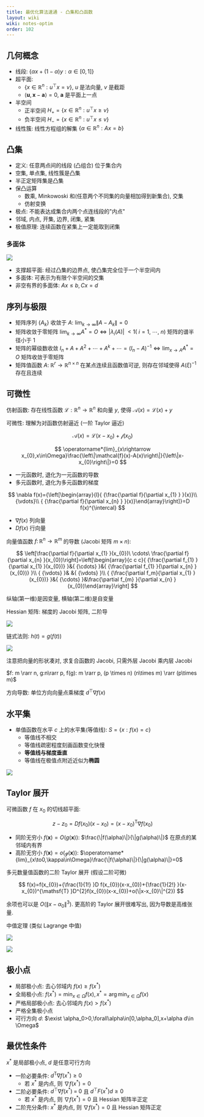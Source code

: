 ```yaml
---
title: 最优化算法速通 - 凸集和凸函数
layout: wiki
wiki: notes-optim
order: 102
---
```


## 几何概念

- 线段: $\{\alpha x+(1-\alpha)y:\alpha\in[0,1]\}$
- 超平面:
  - $\{x\in\mathbb{R}^{n}:u^{\top}x=v\}$, $u$ 是法向量, $v$ 是截距
  - $\langle{\boldsymbol{u} },{\boldsymbol{x} }-{\boldsymbol{a} }\rangle=0$, $\boldsymbol{a}$ 是平面上一点
- 半空间
  - 正半空间 $H_{+}=\{x\in\mathbb{R}^{n}:u^{\top}x\geqslant v\}$
  - 负半空间 $H_{-}=\{x\in\mathbb{R}^{n}:u^{\top}x\leqslant v\}$
- 线性簇: 线性方程组的解集 $\{\alpha\in\mathbb{R}^{n}:A x=b\}$

## 凸集

- 定义: 任意两点间的线段 (凸组合) 位于集合内
- 空集, 单点集, 线性簇是凸集
- 半正定矩阵集是凸集
- 保凸运算
  - 数乘, Minkowoski 和(任意两个不同集的向量相加得到新集合), 交集
  - 仿射变换
- 极点: 不能表达成集合内两个点连线段的"内点"
- 邻域, 内点, 开集, 边界, 闭集, 紧集
- 极值原理: 连续函数在紧集上一定能取到闭集

### 多面体

![](https://img.duanyll.com/img/2022-12-03-19-57-30.png)

- 支撑超平面: 经过凸集的边界点, 使凸集完全位于一个半空间内
- 多面体: 可表示为有限个半空间的交集
- 非空有界的多面体: $Ax\leq b, Cx=d$

## 序列与极限

- 矩阵序列 $\{A_k\}$ 收敛于 $A$: $\operatorname*{lim}_{k\to\infty}\|A-A_{k}\|=0$
- 矩阵收敛于零矩阵 $\operatorname*{lim}_{k\to\infty}A^{*}=O \iff |\lambda_{i}\left(A\right)|\ <1\left(\ i=1,\ \cdots,\ n\right)$ 矩阵的谱半径小于 1
- 矩阵的幂级数收敛 $I_{n}+A+A^{2}+\cdots+A^{k}+\cdots = (I_{n}-A)^{-1}\iff \operatorname*{lim}_{x\to A}A^{*}=O$ 矩阵收敛于零矩阵
- 矩阵值函数 $A:\;{\mathbb{R} }^{r}\longrightarrow{\mathbb{R} }^{n\times n}$ 在某点连续且函数值可逆, 则存在邻域使得 $A\left(\xi\right)^{-1}$ 存在且连续

## 可微性

仿射函数: 存在线性函数 $\mathcal{L}:\mathbb{R}^{n}\to\mathbb{R}^{n}$ 和向量 $y$, 使得 ${\mathcal{A} }(x)={\mathcal{L} }(x)+y$

可微性: 理解为对函数仿射逼近 (一阶 Taylor 逼近)

$$
\mathcal{A}(x)=\mathcal{L}(x-x_{0})+\mathcal{f}(x_{0})
$$

$$
\operatorname*{lim}_{x\rightarrow x_{0},x\in\Omega}\frac{\left\|\mathcal{f}(x)-A(x)\right\|}{\left\|x-x_{0}\right\|}=0
$$

- 一元函数时, 退化为一元函数的导数
- 多元函数时, 退化为多元函数的梯度

$$
\nabla f(x)={\left[\begin{array}{l}{ {\frac{\partial f}{\partial x_{1} } }(x)}\\ {\vdots}\\ { {\frac{\partial f}{\partial x_{n} } }(x)}\end{array}\right]}=D f(x)^{\intercal}
$$

- $\nabla f(x)$ 列向量
- $Df(x)$ 行向量

向量值函数 $f\colon\mathbb{R}^{n}\to\mathbb{R}^{m}$ 的导数 (Jacobi 矩阵 $m\times n$):

$$
\left[\frac{\partial f}{\partial x_{1} }(x_{0})\ \cdots\ \frac{\partial f}{\partial x_{n} }(x_{0})\right]=\left[\begin{array}{c c c}{ {\frac{\partial f_{1} }{\partial x_{1} }(x_{0})} }&{ {\cdots} }&{ {\frac{\partial f_{1} }{\partial x_{n} }(x_{0})} }\\ { {\vdots} }& &{ {\vdots} }\\ { {\frac{\partial f_m}{\partial x_{1} }(x_{0})} }&{ {\cdots} }&\frac{\partial f_{m} }{\partial x_{n} }(x_{0})\end{array}\right]
$$

纵轴(第一维)是因变量, 横轴(第二维)是自变量

Hessian 矩阵: 梯度的 Jacobi 矩阵, 二阶导

![](https://img.duanyll.com/img/2022-12-03-20-28-07.png)

链式法则: $h(t)=g(f(t))$

![](https://img.duanyll.com/img/2022-12-03-20-35-13.png)

注意把向量的形状凑对, 求复合函数的 Jacobi, 只需外层 Jacobi 乘内层 Jacobi

$f: m \rarr n, g:n\rarr p, f(g): m \rarr p, (p \times n) (n\times m) \rarr (p\times m)$

方向导数: 单位方向向量点乘梯度 $d^{\top}\nabla f(x)$

## 水平集

- 单值函数在水平 $c$ 上的水平集(等值线): $S=\{x:f(x)=c\}$
  - 等值线不相交
  - 等值线疏密程度刻画函数变化快慢
  - **等值线与梯度垂直**
  - 等值线在极值点附近近似为**椭圆**

![](https://img.duanyll.com/img/2022-12-03-20-49-57.png)

## Taylor 展开

可微函数 $f$ 在 $x_0$ 的切线超平面:

$$
z-z_{0}=D f(x_{0})(x-x_{0})=(x-x_{0})^{\mathsf{T} }\nabla f(x_{0})
$$

- 同阶无穷小 $f({\boldsymbol{x} })=O(g({\boldsymbol{x} }))$: $\frac{\|f(\alpha)\|}{\|g(\alpha)\|}$ 在原点的某邻域内有界
- 高阶无穷小 $f({\boldsymbol{x} })=o\left({\mathcal{g} }({\boldsymbol{x} })\right)$: $\operatorname*{lim}_{x\to0,\kappa\in\Omega}\frac{\|f(\alpha)\|}{\|g(\alpha)\|}=0$

多元数量值函数的二阶 Taylor 展开 (假设二阶可微)

$$
f(x)=f(x_{0})+{\frac{1}{1!} }D f(x_{0})(x-x_{0})+{\frac{1}{2!} }(x-x_{0})^{\mathsf{T} }D^{2}f(x_{0})(x-x_{0})+o(\|x-x_{0}\|^{2})
$$

余项也可以是 $O(\|x-\alpha_{0}\|^{3})$. 更高阶的 Taylor 展开很难写出, 因为导数是高维张量.

中值定理 (类似 Lagrange 中值)

![](https://img.duanyll.com/img/2022-12-03-21-04-26.png)

![](https://img.duanyll.com/img/2022-12-03-21-05-57.png)

## 极小点

- 局部极小点: 去心邻域内 $f(x)\geqslant f(x^{*})$
- 全局极小点: $f(x^*)=\min_{x\in\Omega}f(x), x^*=\arg\min_{x\in\Omega}f(x)$
- 严格局部极小点: 去心邻域内 $f(x)> f(x^{*})$
- 严格全集极小点
- 可行方向 $d$: $\exist \alpha_0>0,\forall\alpha\in[0,\alpha_0],x+\alpha d\in \Omega$

## 最优性条件

$x^*$ 是局部极小点, $d$ 是任意可行方向

- 一阶必要条件: $d^{\mathsf{T} }\nabla f(x^{*})\geq0$
  - 若 $x^*$ 是内点, 则 $\nabla f(x^{*})=0$
- 二阶必要条件: $d^{\top}\nabla f(x^{*})\;=\;0$ 且 $d^{\top}F(x^{*})d\geq0$
  - 若 $x^*$ 是内点, 则 $\nabla f(x^{*})=0$ 且 Hessian 矩阵半正定
- 二阶充分条件: $x^*$ 是内点, 则 $\nabla f(x^{*})=0$ 且 Hessian 矩阵正定
